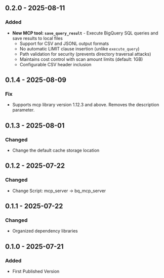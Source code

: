 ## 0.2.0 - 2025-08-11
### Added
- **New MCP tool: `save_query_result`** - Execute BigQuery SQL queries and save results to local files
  - Support for CSV and JSONL output formats
  - No automatic LIMIT clause insertion (unlike `execute_query`)
  - Path validation for security (prevents directory traversal attacks)
  - Maintains cost control with scan amount limits (default: 1GB)
  - Configurable CSV header inclusion

## 0.1.4 - 2025-08-09
### Fix
- Supports mcp library version 1.12.3 and above. Removes the description parameter.

## 0.1.3 - 2025-08-01
### Changed
- Change the default cache storage location

## 0.1.2 - 2025-07-22
### Changed
- Change Script: mcp_server -> bq_mcp_server

## 0.1.1 - 2025-07-22
### Changed
- Organized dependency libraries

## 0.1.0 - 2025-07-21
### Added
- First Published Version